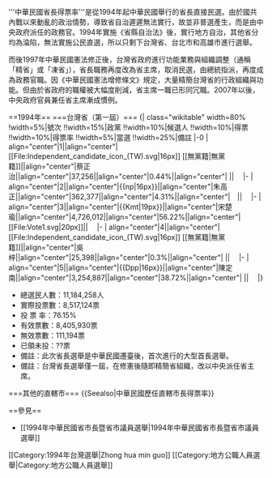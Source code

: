 '''中華民國省長得票率'''是從1994年起中華民國舉行的省長直接民選。由於國共內戰以來動亂的政治情勢，導致省自治遲遲無法實行，故並非普選產生，而是由中央政府派任的政務官。1994年實施《省縣自治法》後，實行地方自治，其他省分均為淪陷，無法實施公民直選，所以只剩下台灣省、台北市和高雄市進行選舉。

而後1997年中華民國憲法修正後，台灣省政府進行功能業務與組織調整（通稱「精省」或「凍省」），省長職務再度改為省主席，取消民選，由總統指派，再度成為政務官職。因《中華民國憲法增修條文》規定，大量精簡台灣省的行政組織與功能。但由於省政府的職權被大幅度削減，省主席一職已形同冗職。2007年以後，中央政府官員兼任省主席漸成慣例。

==1994年==
===台灣省（第一屆）===
{| class="wikitable" width=80%
!width=5%|號次 !!width=15%|政黨 !!width=10%|候選人 !!width=10%|得票 !!width=10%|得票率 !!width=5%|當選 !!width=25%|備註
|-0
| align="center"|1||align="center"|[[File:Independent_candidate_icon_(TW).svg|16px]] [[無黨籍|無黨籍]]||align="center"|蔡正治||align="center"|37,256||align="center"|0.44%||align="center"| ||　
|-
| align="center"|2||align="center"|{{np|16px}}||align="center"|朱高正||align="center"|362,377||align="center"|4.31%||align="center"|　||　
|-
| align="center"|3||align="center"|{{Kmt|19px}}||align="center"|宋楚瑜||align="center"|4,726,012||align="center"|56.22%||align="center"|[[File:Vote1.svg|20px]]||　
|-
| align="center"|4||align="center"|[[File:Independent_candidate_icon_(TW).svg|16px]] [[無黨籍|無黨籍]]||align="center"|吳梓||align="center"|25,398||align="center"|0.3%||align="center"| ||　
|-
| align="center"|5||align="center"|{{Dpp|16px}}||align="center"|陳定南||align="center"|3,254,887||align="center"|38.72%||align="center"| ||　
|}
* 總選民人數：11,184,258人
* 實際投票數：8,517,124票
* 投 票 率：76.15%
* 有效票數：8,405,930票
* 無效票數：111,194票
* 已領未投：??票
* 備註：此次省長選舉是中華民國遷臺後，首次進行的大型首長選舉。
* 備註：台灣省長選舉僅一屆，在修憲後隨即精簡省組織，改以中央派任省主席。

===其他的直轄市===
{{Seealso|中華民國歷任直轄市長得票率}}

==參見==
* [[1994年中華民國省市長暨省市議員選舉|1994年中華民國省市長暨省市議員選舉]]

[[Category:1994年台灣選舉|Zhong hua min guo]]
[[Category:地方公職人員選舉|Category:地方公職人員選舉]]